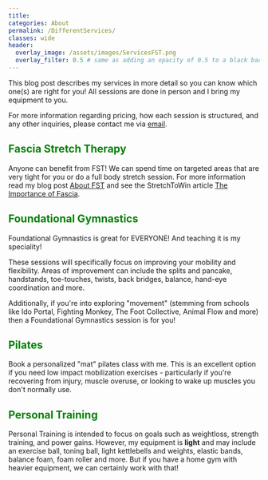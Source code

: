 ```yaml
---
title:  
categories: About
permalink: /DifferentServices/
classes: wide
header:
  overlay_image: /assets/images/ServicesFST.png
  overlay_filter: 0.5 # same as adding an opacity of 0.5 to a black background
---
```


This blog post describes my services in more detail so you can know which one(s) are right for you!
All sessions are done in person and I bring my equipment to you.

<p>For more information regarding pricing, how each session is structured, and any other inquiries, please contact me via <a href="mailto:freethefoot.hamilton@gmail.com">email</a>.</p> 

<h2 style="color: green;">Fascia Stretch Therapy</h2>
Anyone can benefit from FST! We can spend time on targeted areas that are very tight for you or do a full body stretch session. For more information read my blog post <a href="/_posts/2025-01-10-AboutFST.md">About FST</a> and see the StretchToWin article <a href="https://www.stretchtowin.com/page/frederick-stretch-therapy">The Importance of Fascia</a>. 

<h2 style="color: green;">Foundational Gymnastics</h2>
Foundational Gymnastics is great for EVERYONE! And teaching it is my speciality! 

These sessions will specifically focus on improving your mobility and flexibility. Areas of improvement can include the splits and pancake, handstands, toe-touches, twists, back bridges, balance, hand-eye coordination and more. 

<p>Additionally, if you're into exploring "movement" (stemming from schools like Ido Portal, Fighting Monkey, The Foot Collective, Animal Flow and more) then a Foundational Gymnastics session is for you!<p> 

<h2 style="color: green;">Pilates</h2>
Book a personalized "mat" pilates class with me. This is an excellent option if you need low impact mobilization exercises - particularly if you're recovering from injury, muscle overuse, or looking to wake up muscles you don't normally use. 


<h2 style="color: green;">Personal Training</h2>
Personal Training is intended to focus on goals such as weightloss, strength training, and power gains. However, my equipment is <b>light</b> and may include an exercise ball, toning ball, light kettlebells and weights, elastic bands, balance foam, foam roller and more. But if you have a home gym with heavier equipment, we can certainly work with that! 
